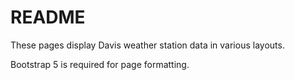 <h1>README</h1>

These pages display Davis weather station data in various layouts.

Bootstrap 5 is required for page formatting.
